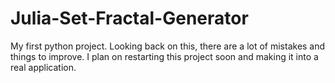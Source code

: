 # Julia-Set-Fractal-Generator
My first python project. Looking back on this, there are a lot of mistakes and things to improve. I plan on restarting this project soon and making it into a real application.
